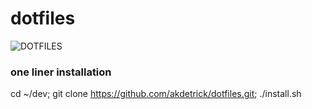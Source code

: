 dotfiles
========

![DOTFILES](https://gimmebar-assets.s3.amazonaws.com/518835ed21281.jpg "DOTFILES")


### one liner installation
  cd ~/dev; git clone https://github.com/akdetrick/dotfiles.git; ./install.sh
